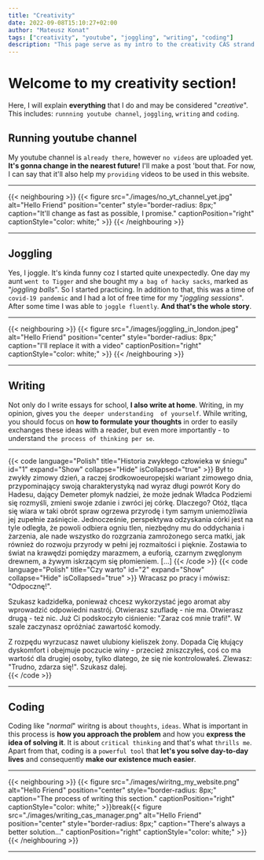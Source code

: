 ```yaml
---
title: "Creativity"
date: 2022-09-08T15:10:27+02:00
author: "Mateusz Konat"
tags: ["creativity", "youtube", "joggling", "writing", "coding"]
description: "This page serve as my intro to the creativity CAS strand."
---
```


# Welcome to my creativity section!
Here, I will explain **everything** that I do and may be considered "_creative_". This includes: `runnning youtube channel`, `joggling`, `writing` and `coding`.

## Running youtube channel
My youtube channel is `already there`, however `no videos` are uploaded yet. **It's gonna change in the nearest future!** I'll make a post 'bout that. For now, I can say that it'll also help my `providing` videos to be used in this website.

***
{{< neighbouring >}}
{{< figure src="./images/no_yt_channel_yet.jpg" alt="Hello Friend" position="center" style="border-radius: 8px;" caption="It'll change as fast as possible, I promise." captionPosition="right" captionStyle="color: white;" >}}
{{< /neighbouring >}}
***

## Joggling
Yes, I joggle. It's kinda funny coz I started quite unexpectedly. One day my aunt `went to Tigger` and she bought my `a bag of hacky sacks`, marked as "_joggling balls_". So I started practicing. In addition to that, this was a time of `covid-19 pandemic` and I had a lot of free time for my "_joggling sessions_". After some time I was able to `joggle fluently`. **And that's the whole story**.

***
{{< neighbouring >}}
{{< figure src="./images/joggling_in_london.jpeg" alt="Hello Friend" position="center" style="border-radius: 8px;" caption="I'll replace it with a video" captionPosition="right" captionStyle="color: white;" >}}
{{< /neighbouring >}}
***

## Writing
Not only do I write essays for school, **I also write at home**. Writing, in my opinion, gives you `the deeper understanding  of yourself`. While writing, you should focus on **how to formulate your thoughts** in order to easily exchanges these ideas with a reader, but even more importantly - to understand `the process of thinking per se`.

***
{{< code language="Polish" title="Historia zwykłego człowieka w śniegu" id="1" expand="Show" collapse="Hide" isCollapsed="true" >}}
Był to zwykły zimowy dzień, a raczej środkowoeuropejski wariant zimowego dnia, przypominający swoją 
charakterystyką nad wyraz długi powrót Kory do Hadesu, dający Demeter płomyk nadziei, że może jednak 
Władca Podziemi się rozmyśli, zmieni swoje zdanie i zwróci jej córkę. Dlaczego? Otóż, tląca się wiara w 
taki obrót spraw ogrzewa przyrodę i tym samym uniemożliwia jej zupełnie zaśnięcie. Jednocześnie, 
perspektywa odzyskania córki jest na tyle odległa, że powoli odbiera ogniu tlen, niezbędny mu do 
oddychania i żarzenia, ale nade wszystko do rozgrzania zamrożonego serca matki, jak również do rozwoju 
przyrody w pełni jej rozmaitości i pięknie. Zostawia to świat na krawędzi pomiędzy marazmem, a euforią, 
czarnym zwęglonym drewnem, a żywym iskrzącym się płomieniem. [...] 
{{< /code >}}
{{< code language="Polish" title="Czy warto" id="2" expand="Show" collapse="Hide" isCollapsed="true" >}}
Wracasz po pracy i mówisz: "Odpocznę!".  

Szukasz kadzidełka, ponieważ chcesz wykorzystać jego aromat aby wprowadzić odpowiedni nastrój. Otwierasz 
szufladę - nie ma. Otwierasz drugą - też nic. Już Ci podskoczyło ciśnienie: "Zaraz coś mnie trafi!". W 
szale zaczynasz opróżniać zawartość komody.  

Z rozpędu wyrzucasz nawet ulubiony kieliszek żony. Dopada Cię kłujący dyskomfort i obejmuje poczucie 
winy - przecież zniszczyłeś, coś co ma wartość dla drugiej osoby, tylko dlatego, że się nie 
kontrolowałeś. Zlewasz: "Trudno, zdarza się!". Szukasz dalej.  
{{< /code >}}
***

## Coding
Coding like "_normal_" wiritng is about `thoughts`, `ideas`. What is important in this process is **how you approach the problem** and how you **express the idea of solving it**. It is about `critical thinking` and that's what `thrills me`. Apart from that, coding is a `powerful tool` that **let's you solve day-to-day lives** and consequently **make our existence much easier**.

***
{{< neighbouring >}}
{{< figure src="./images/wiritng_my_website.png" alt="Hello Friend" position="center" style="border-radius: 8px;" caption="The process of writing this section." captionPosition="right" captionStyle="color: white;" >}}break{{< figure src="./images/writing_cas_manager.png" alt="Hello Friend" position="center" style="border-radius: 8px;" caption="There's always a better solution..." captionPosition="right" captionStyle="color: white;" >}}
{{< /neighbouring >}}
***
